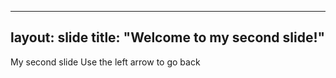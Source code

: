-----
layout: slide
title: "Welcome to my second slide!"
-----
My second slide
Use the left arrow to go back
